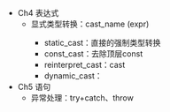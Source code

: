 - Ch4 表达式
	- 显式类型转换：cast_name<type> (expr)
		- static_cast：直接的强制类型转换
		- const_cast：去除顶层const
		- reinterpret_cast：cast
		- dynamic_cast：
- Ch5 语句
	- 异常处理：try+catch、throw
